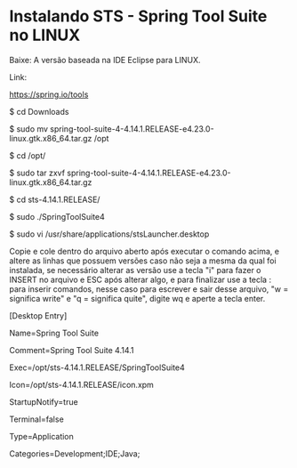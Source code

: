 # Instalando STS - Spring Tool Suite no LINUX

Baixe: A versão baseada na IDE Eclipse para LINUX.

Link:

https://spring.io/tools

$ cd Downloads

$ sudo mv spring-tool-suite-4-4.14.1.RELEASE-e4.23.0-linux.gtk.x86_64.tar.gz /opt

$ cd /opt/

$ sudo tar zxvf spring-tool-suite-4-4.14.1.RELEASE-e4.23.0-linux.gtk.x86_64.tar.gz

$ cd sts-4.14.1.RELEASE/

$ sudo ./SpringToolSuite4

$ sudo vi /usr/share/applications/stsLauncher.desktop

Copie e cole dentro do arquivo aberto após executar o comando acima, e altere as linhas que possuem versões caso não seja a mesma da qual foi instalada, se necessário alterar as versão use a tecla "i" para fazer o INSERT no arquivo e ESC após alterar algo, e para finalizar use a tecla : para inserir comandos, nesse caso para escrever e sair desse arquivo, "w = significa write" e "q = significa quite", digite wq e aperte a tecla enter.

[Desktop Entry]

Name=Spring Tool Suite

Comment=Spring Tool Suite 4.14.1

Exec=/opt/sts-4.14.1.RELEASE/SpringToolSuite4

Icon=/opt/sts-4.14.1.RELEASE/icon.xpm

StartupNotify=true

Terminal=false

Type=Application

Categories=Development;IDE;Java;
